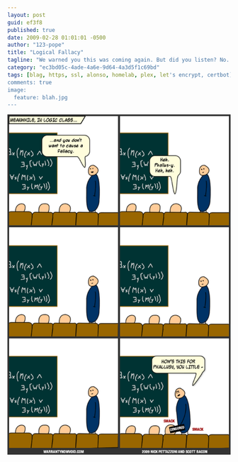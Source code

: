 ```yaml
---
layout: post
guid: ef3f8
published: true
date: 2009-02-28 01:01:01 -0500
author: "123-pope"
title: "Logical Fallacy"
tagline: "We warned you this was coming again. But did you listen? No. You just kept on reading through all these comics, blissfully ignorant of the fact that another pun was just around the corner. The same pun even. Well, here it is. You had this coming. Heh. Coming."
category: "ec3bd05c-4ade-4a6e-9d64-4a3d5f1c69bd"
tags: [blag, https, ssl, alonso, homelab, plex, let's encrypt, certbot]
comments: true
image:
  feature: blah.jpg
---
```


![](/assets/img/lol/comic_logical_fallacy.png "This is perfectly acceptable in the Philosophy Department.")